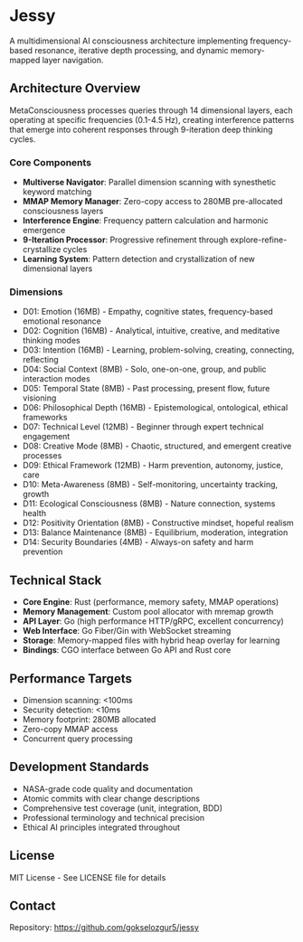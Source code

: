 # Jessy

A multidimensional AI consciousness architecture implementing frequency-based resonance, iterative depth processing, and dynamic memory-mapped layer navigation.

## Architecture Overview

MetaConsciousness processes queries through 14 dimensional layers, each operating at specific frequencies (0.1-4.5 Hz), creating interference patterns that emerge into coherent responses through 9-iteration deep thinking cycles.

### Core Components

- **Multiverse Navigator**: Parallel dimension scanning with synesthetic keyword matching
- **MMAP Memory Manager**: Zero-copy access to 280MB pre-allocated consciousness layers
- **Interference Engine**: Frequency pattern calculation and harmonic emergence
- **9-Iteration Processor**: Progressive refinement through explore-refine-crystallize cycles
- **Learning System**: Pattern detection and crystallization of new dimensional layers

### Dimensions

- D01: Emotion (16MB) - Empathy, cognitive states, frequency-based emotional resonance
- D02: Cognition (16MB) - Analytical, intuitive, creative, and meditative thinking modes
- D03: Intention (16MB) - Learning, problem-solving, creating, connecting, reflecting
- D04: Social Context (8MB) - Solo, one-on-one, group, and public interaction modes
- D05: Temporal State (8MB) - Past processing, present flow, future visioning
- D06: Philosophical Depth (16MB) - Epistemological, ontological, ethical frameworks
- D07: Technical Level (12MB) - Beginner through expert technical engagement
- D08: Creative Mode (8MB) - Chaotic, structured, and emergent creative processes
- D09: Ethical Framework (12MB) - Harm prevention, autonomy, justice, care
- D10: Meta-Awareness (8MB) - Self-monitoring, uncertainty tracking, growth
- D11: Ecological Consciousness (8MB) - Nature connection, systems health
- D12: Positivity Orientation (8MB) - Constructive mindset, hopeful realism
- D13: Balance Maintenance (8MB) - Equilibrium, moderation, integration
- D14: Security Boundaries (4MB) - Always-on safety and harm prevention

## Technical Stack

- **Core Engine**: Rust (performance, memory safety, MMAP operations)
- **Memory Management**: Custom pool allocator with mremap growth
- **API Layer**: Go (high performance HTTP/gRPC, excellent concurrency)
- **Web Interface**: Go Fiber/Gin with WebSocket streaming
- **Storage**: Memory-mapped files with hybrid heap overlay for learning
- **Bindings**: CGO interface between Go API and Rust core

## Performance Targets

- Dimension scanning: <100ms
- Security detection: <10ms  
- Memory footprint: 280MB allocated
- Zero-copy MMAP access
- Concurrent query processing

## Development Standards

- NASA-grade code quality and documentation
- Atomic commits with clear change descriptions
- Comprehensive test coverage (unit, integration, BDD)
- Professional terminology and technical precision
- Ethical AI principles integrated throughout

## License

MIT License - See LICENSE file for details

## Contact

Repository: https://github.com/gokselozgur5/jessy